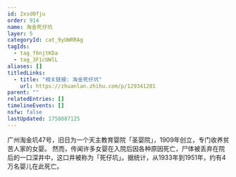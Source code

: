 ```yaml
---
id: 2xsd0fju
order: 914
name: 淘金死仔坑
layer: 5
categoryId: cat_9yUWRRAg
tagIds:
  - tag_f6njtKDa
  - tag_3F1cUWlL
aliases: []
titledLinks:
  - title: "相关链接: 淘金死仔坑"
    url: https://zhuanlan.zhihu.com/p/129341201
parent: ""
relatedEntries: []
timelineEvents: []
nsfw: false
lastUpdated: 1758087125
---
```


广州淘金坑47号，旧日为一个天主教育婴院「圣婴院」，1909年创立，专门收养贫苦人家的女婴。  然而，传闻许多女婴在入院后因各种原因死亡，尸体被丢弃在院后的一口深井中，这口井被称为「死仔坑」。据统计，从1933年到1951年，约有4万名婴儿在此死亡。